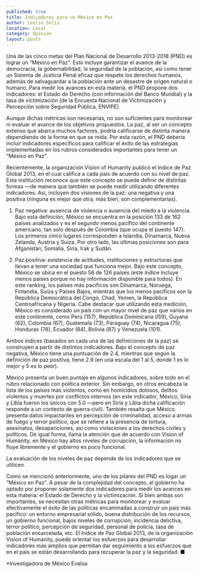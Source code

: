 ```yaml
---
published: true
title: Indicadores para un México en Paz
author: Leslie Solís
location: Local
category: Opinión
layout: posts
---
```


Una de las cinco metas del Plan Nacional de Desarrollo 2013-2018 (PND) es lograr un “México en Paz”. Esto incluye garantizar el avance de la democracia, la gobernabilidad, la seguridad de la población, así como tener un Sistema de Justicia Penal eficaz que respete los derechos humanos, además de salvaguardar a la población ante un desastre de origen natural o humano. Para medir los avances en esta materia, el PND propone dos indicadores: el Estado de Derecho (con información del Banco Mundial) y la tasa de victimización (de la Encuesta Nacional de Victimización y Percepción sobre Seguridad Pública, ENVIPE). 

Aunque dichas métricas son necesarias, no son suficientes para monitorear ni evaluar el avance de los objetivos propuestos. La paz, al ser un concepto extenso que abarca muchos factores, podría calificarse de distinta manera dependiendo de la forma en que se mida. Por esta razón, el PND debería incluir indicadores específicos para calificar el éxito de las estrategias implementadas en los rubros considerados importantes para tener un “México en Paz”. 

Recientemente, la organización Vision of Humanity publicó el Indice de Paz Global 2013, en el cual califica a cada país de acuerdo con su nivel de paz. Esta institución reconoce que este concepto se puede definir de distintas formas —de manera que también se puede medir utilizando diferentes indicadores. Así, incluyen dos visiones de la paz: una negativa y una positiva (ninguna es mejor que otra, más bien, son complementarias). 

1. Paz negativa: ausencia de violencia o ausencia del miedo a la violencia. Bajo esta definición, México se encuentra en la posición 133 de 162 países analizados y es el segundo menos pacífico del continente americano, tan solo después de Colombia (que ocupa el puesto 147). Los primeros cinco lugares corresponden a Islandia, Dinamarca, Nueva Zelanda, Austria y Suiza. Por otro lado, las últimas posiciones son para Afganistán, Somalia, Siria, Irak y Sudán. 

2. Paz positiva: existencia de actitudes, instituciones y estructuras que llevan a tener una sociedad que funciona mejor. Bajo este concepto, México se ubica en el puesto 56 de 126 países (este índice incluye menos países porque no hay información disponible para todos). En este ranking, los países más pacíficos son Dinamarca, Noruega, Finlandia, Suiza y Países Bajos, mientras que los menos pacíficos son la República Democrática del Congo, Chad, Yemen, la República Centroafricana y Nigeria. Cabe destacar que utilizando esta medición, México es considerado un país con un mayor nivel de paz que varios en este continente, como Perú (157), República Dominicana (l59), Guyana (62), Colombia (67), Guatemala (73), Paraguay (74), Nicaragua (75), Honduras (76), Ecuador (84), Bolivia (87) y Venezuela (101).

Ambos índices (basados en cada una de las definiciones de la paz) se construyen a partir de distintos indicadores. Bajo el concepto de paz negativa, México tiene una puntuación de 2.4, mientras que según la definición de paz positiva, tiene 2.9 (en una escala del 1 al 5, donde 1 es lo mejor y 5 es lo peor).    

México presenta un buen puntaje en algunos indicadores, sobre todo en el rubro relacionado con política exterior. Sin embargo, en otros encabeza la lista de los países más violentos, como en homicidios dolosos, delitos violentos y muertes por conflictos internos (en este indicador, México, Siria y Libia fueron los únicos con 5.0 —pero en Siria y Libia dicha calificación responde a un contexto de guerra civil). También resalta que México presenta datos impactantes en percepción de criminalidad, acceso a armas de fuego y terror político, que se refiere a la presencia de tortura, asesinatos, desapariciones, así como violaciones a los derechos civiles y políticos. De igual forma, llama la atención que de acuerdo con Vision of Humanity, en México hay altos niveles de corrupción, la información no fluye libremente y el gobierno es poco funcional.

La evaluación de los niveles de paz depende de los indicadores que se utilicen. 

Como se mencionó anteriormente, uno de los pilares del PND es logar un “México en Paz”. A pesar de la complejidad del concepto, el gobierno ha optado por proponer solamente dos indicadores para medir los avances en esta materia: el Estado de Derecho y la victimización. Si bien ambas son importantes, se necesitan otras métricas para monitorear y evaluar efectivamente el éxito de las políticas encaminadas a construir un país más pacífico: un entorno empresarial sólido, buena distribución de los recursos, un gobierno funcional, bajos niveles de corrupción, incidencia delictiva, terror político, percepción de seguridad, personal de policía, tasa de población encarcelada, etc. El Indice de Paz Global 2013, de la organización Vision of Humanity, puede orientar los esfuerzos para desarrollar indicadores más amplios que permitan dar seguimiento a los esfuerzos que en el país se están desarrollando para recuperar la paz y la seguridad. ■

*Investigadora de México Evalúa
